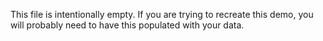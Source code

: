 This file is intentionally empty. If you are trying to recreate this demo, you will probably need to have this populated with your data.

